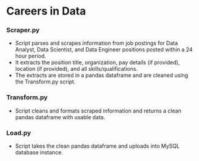 # Careers in Data

### Scraper.py

- Script parses and scrapes information from job postings for Data Analyst, Data Scientist, and Data Engineer positions posted within a 24 hour period.
- It extracts the position title, organization, pay details (if provided), location (if provided), and all skills/qualifications.
- The extracts are stored in a pandas dataframe and are cleaned using the Transform.py script.

### Transform.py

- Script cleans and formats scraped information and returns a clean pandas dataframe with usable data.

### Load.py

- Script takes the clean pandas dataframe and uploads into MySQL database instance.
